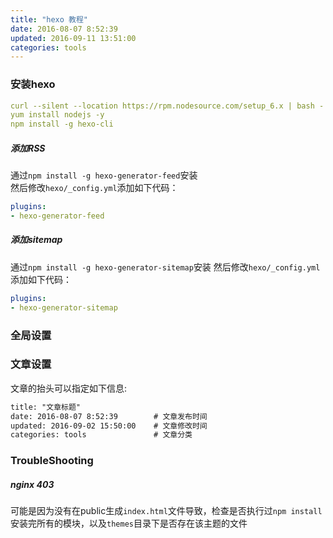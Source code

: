 ```yaml
---
title: "hexo 教程"
date: 2016-08-07 8:52:39
updated: 2016-09-11 13:51:00
categories: tools
---
```

### 安装hexo

```yaml
curl --silent --location https://rpm.nodesource.com/setup_6.x | bash -
yum install nodejs -y
npm install -g hexo-cli
```
##### 添加RSS

通过`npm install -g hexo-generator-feed`安装  
然后修改`hexo/_config.yml`添加如下代码：

```yaml
plugins:
- hexo-generator-feed
```

##### 添加sitemap

通过`npm install -g hexo-generator-sitemap`安装
然后修改`hexo/_config.yml`添加如下代码：

```yaml
plugins:
- hexo-generator-sitemap
```

### 全局设置

### 文章设置

文章的抬头可以指定如下信息:

```tex
title: "文章标题"
date: 2016-08-07 8:52:39		# 文章发布时间
updated: 2016-09-02 15:50:00	# 文章修改时间
categories: tools				# 文章分类
```

### TroubleShooting

##### nginx 403

可能是因为没有在public生成`index.html`文件导致，检查是否执行过`npm install`安装完所有的模块，以及`themes`目录下是否存在该主题的文件